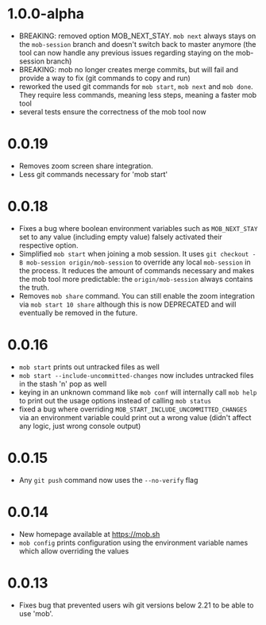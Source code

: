 # 1.0.0-alpha
- BREAKING: removed option MOB_NEXT_STAY. `mob next` always stays on the `mob-session` branch and doesn't switch back to master anymore (the tool can now handle any previous issues regarding staying on the mob-session branch)
- BREAKING: mob no longer creates merge commits, but will fail and provide a way to fix (git commands to copy and run)
- reworked the used git commands for `mob start`, `mob next` and `mob done`. They require less commands, meaning less steps, meaning a faster mob tool 
- several tests ensure the correctness of the mob tool now

# 0.0.19
- Removes zoom screen share integration.
- Less git commands necessary for 'mob start'

# 0.0.18
- Fixes a bug where boolean environment variables such as `MOB_NEXT_STAY` set to any value (including empty value) falsely activated their respective option.
- Simplified `mob start` when joining a mob session. It uses `git checkout -B mob-session origin/mob-session` to override any local `mob-session` in the process. It reduces the amount of commands necessary and makes the mob tool more predictable: the `origin/mob-session` always contains the truth.
- Removes `mob share` command. You can still enable the zoom integration via `mob start 10 share` although this is now DEPRECATED and will eventually be removed in the future.

# 0.0.16
- `mob start` prints out untracked files as well 
- `mob start --include-uncommitted-changes` now includes untracked files in the stash 'n' pop as well 
- keying in an unknown command like `mob conf` will internally call `mob help` to print out the usage options instead of calling `mob status`
- fixed a bug where overriding `MOB_START_INCLUDE_UNCOMMITTED_CHANGES` via an environment variable could print out a wrong value (didn't affect any logic, just wrong console output)

# 0.0.15
- Any `git push` command now uses the `--no-verify` flag

# 0.0.14
- New homepage available at https://mob.sh
- `mob config` prints configuration using the environment variable names which allow overriding the values

# 0.0.13
- Fixes bug that prevented users wih git versions below 2.21 to be able to use 'mob'.
 